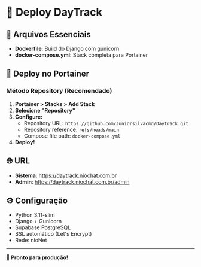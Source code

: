 # 🚀 Deploy DayTrack

## 📁 Arquivos Essenciais

- **Dockerfile**: Build do Django com gunicorn
- **docker-compose.yml**: Stack completa para Portainer

## 🚀 Deploy no Portainer

### Método Repository (Recomendado)

1. **Portainer > Stacks > Add Stack**
2. **Selecione "Repository"**
3. **Configure:**
   - Repository URL: `https://github.com/Juniorsilvacmd/Daytrack.git`
   - Repository reference: `refs/heads/main`
   - Compose file path: `docker-compose.yml`
4. **Deploy!**

## 🌐 URL

- **Sistema**: https://daytrack.niochat.com.br
- **Admin**: https://daytrack.niochat.com.br/admin

## ⚙️ Configuração

- Python 3.11-slim
- Django + Gunicorn
- Supabase PostgreSQL
- SSL automático (Let's Encrypt)
- Rede: nioNet

---

**🎯 Pronto para produção!**